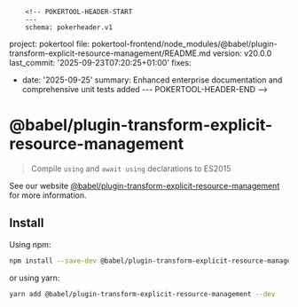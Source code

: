         <!-- POKERTOOL-HEADER-START
        ---
        schema: pokerheader.v1
project: pokertool
file: pokertool-frontend/node_modules/@babel/plugin-transform-explicit-resource-management/README.md
version: v20.0.0
last_commit: '2025-09-23T07:20:25+01:00'
fixes:
- date: '2025-09-25'
  summary: Enhanced enterprise documentation and comprehensive unit tests added
        ---
        POKERTOOL-HEADER-END -->
# @babel/plugin-transform-explicit-resource-management

> Compile `using` and `await using` declarations to ES2015

See our website [@babel/plugin-transform-explicit-resource-management](https://babeljs.io/docs/babel-plugin-transform-explicit-resource-management) for more information.

## Install

Using npm:

```sh
npm install --save-dev @babel/plugin-transform-explicit-resource-management
```

or using yarn:

```sh
yarn add @babel/plugin-transform-explicit-resource-management --dev
```
